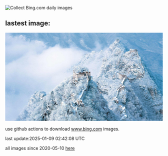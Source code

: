 ![Collect Bing.com daily images](https://github.com/counter2015/bing-daily-images/workflows/Collect%20Bing.com%20daily%20images/badge.svg)
## lastest image:
![](images/img.jpg)

use github actions to download www.bing.com images.

last update:2025-01-09 02:42:08 UTC

all images since 2020-05-10 [here](https://github.com/counter2015/bing-daily-images/tree/master/images) 
